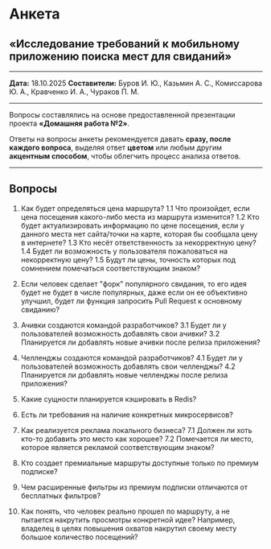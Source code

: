 # Анкета

## «Исследование требований к мобильному приложению поиска мест для свиданий»

---

**Дата:** 18.10.2025
**Составители:**
Буров И. Ю., Казьмин А. С., Комиссарова Ю. А.,
Кравченко И. А., Чураков П. М.

---

Вопросы составлялись на основе предоставленной презентации проекта
**«Домашняя работа №2»**.

Ответы на вопросы анкеты рекомендуется давать **сразу, после каждого вопроса**,
выделяя ответ **цветом** или любым другим **акцентным способом**,
чтобы облегчить процесс анализа ответов.

---

## Вопросы

1. Как будет определяться цена маршрута?
    1.1 Что произойдет, если цена посещения какого-либо места из маршрута изменится?
    1.2 Кто будет актуализировать информацию по цене посещения, если у данного места нет сайта/точки
    на карте, которая бы сообщала цену в интернете?
    1.3 Кто несёт ответственность за некорректную цену?
    1.4 Будет ли возможность у пользователя пожаловаться на некорректную цену?
    1.5 Будут ли цены, точность которых под сомнением помечаться соответствующим знаком?

2. Если человек сделает "форк" популярного свидания, то его идея будет не будет в числе популярных,
даже если он ее объективно улучшил, будет ли функция запросить Pull Request к основному свиданию?

3. Ачивки создаются командой разработчиков?
    3.1 Будет ли у пользователей возможность добавлять свои ачивки?
    3.2 Планируется ли добавлять новые ачивки после релиза приложения?

4. Челленджы создаются командой разработчиков?
    4.1 Будет ли у пользователей возможность добавлять свои челленджы?
    4.2 Планируется ли добавлять новые челленджы после релиза приложения?

5. Какие сущности планируется кэшировать в Redis?

6. Есть ли требования на наличие конкретных микросервисов?

7. Как реализуется реклама локального бизнеса?
    7.1 Должен ли хоть кто-то добавить это место как хорошее?
    7.2 Помечается ли место, которое является рекламой соответствующим знаком?

8. Кто создает премиальные маршруты доступные только по премиум подписке?

9. Чем расширенные фильтры из премиум подписки отличаются от бесплатных фильтров?

10. Как понять, что человек реально прошел по маршруту, а не пытается накрутить просмотры конкретной
идее? Например, владелец в целях повышения охватов накрутил своему месту большое количество посещений?
